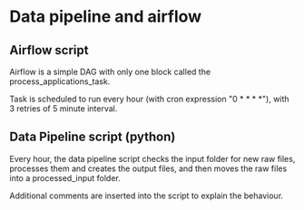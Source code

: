 # Data pipeline and airflow 

## Airflow script

Airflow is a simple DAG with only one block called the process_applications_task.

Task is scheduled to run every hour (with cron expression "0 * * * *"), with 3 retries of 5 minute interval.

## Data Pipeline script (python)

Every hour, the data pipeline script checks the input folder for new raw files, processes them and creates the output files, and then moves the raw files into a processed_input folder.

Additional comments are inserted into the script to explain the behaviour.
